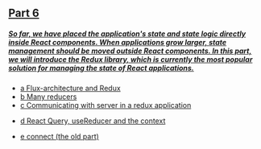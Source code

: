 <h2><a href='https://fullstackopen.com/en/part6'>Part 6</h2>

<h5>So far, we have placed the application's state and state logic directly inside React components. When applications grow larger, state management should be moved outside React components. In this part, we will introduce the Redux library, which is currently the most popular solution for managing the state of React applications.</h5>
<ul>
  <li><a href="https://fullstackopen.com/en/part6/flux_architecture_and_redux">a Flux-architecture and Redux</a></li>
  <li><a href="https://fullstackopen.com/en/part6/many_reducers">b Many reducers</a></li>
  <li><a href="https://fullstackopen.com/en/part6/communicating_with_server_in_a_redux_application">c Communicating with server in a redux application

</a></li>
  <li><a href="https://fullstackopen.com/en/part6/react_query_use_reducer_and_the_context">d React Query, useReducer and the context

</a></li>
  <li><a href="https://fullstackopen.com/en/part6/connect_the_old_part">e connect (the old part)</a></li>
<ul>